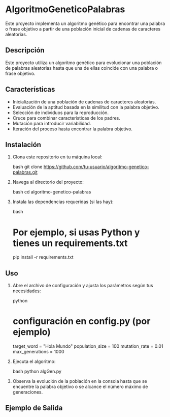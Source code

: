 # AlgoritmoGeneticoPalabras
Este proyecto implementa un algoritmo genético para encontrar una palabra o frase objetivo a partir de una población inicial de cadenas de caracteres aleatorias.

## Descripción

Este proyecto utiliza un algoritmo genético para evolucionar una población de palabras aleatorias hasta que una de ellas coincide con una palabra o frase objetivo.

## Características

- Inicialización de una población de cadenas de caracteres aleatorias.
- Evaluación de la aptitud basada en la similitud con la palabra objetivo.
- Selección de individuos para la reproducción.
- Cruce  para combinar características de los padres.
- Mutación para introducir variabilidad.
- Iteración del proceso hasta encontrar la palabra objetivo.

## Instalación

1. Clona este repositorio en tu máquina local:

    bash
    git clone https://github.com/tu-usuario/algoritmo-genetico-palabras.git
    

2. Navega al directorio del proyecto:

    bash
    cd algoritmo-genetico-palabras
    

3. Instala las dependencias requeridas (si las hay):

    bash
    # Por ejemplo, si usas Python y tienes un requirements.txt
    pip install -r requirements.txt
    

## Uso

1. Abre el archivo de configuración y ajusta los parámetros según tus necesidades:

    python
    # configuración en config.py (por ejemplo)
    target_word = "Hola Mundo"
    population_size = 100
    mutation_rate = 0.01
    max_generations = 1000
    

2. Ejecuta el algoritmo:

    bash
    python algGen.py
    

3. Observa la evolución de la población en la consola hasta que se encuentre la palabra objetivo o se alcance el número máximo de generaciones.

## Ejemplo de Salida

